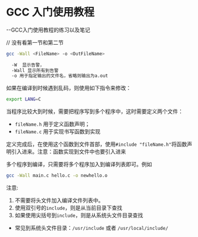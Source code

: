 # GCC 入门使用教程
--GCC入门使用教程的练习以及笔记

// 没有看第一节和第二节

```bash
gcc -Wall <FileName> -o <OutFileName>
 
  -W  显示告警，
  -Wall 显示所有到告警
  -o 用于指定输出的文件名，省略则输出为a.out
```

如果在编译到时候遇到乱码，则使用如下指令来修改：
```bash
export LANG=C
```

当程序比较大到时候，需要把程序写到多个程序中，这时需要定义两个文件：

* `fileName.h` 用于定义函数声明；
* `fileName.c` 用于实现书写函数到实现

定义完成后，在使用这个函数到文件首部，使用`#include "fileName.h"`将函数声明引入进来。注意：函数实现到文件中也要引入进来

多个程序到编译，只需要将多个程序加入到编译列表即可。例如

```bash
gcc -Wall main.c hello.c -o newhello.o
```

注意:

1. 不需要将头文件加入编译文件列表中。
2. 使用双引号的`include`，则是从当前目录下查找
3. 如果使用尖括号到`include`，则是从系统头文件目录查找
  * 常见到系统头文件目录：`/usr/include` 或者 `/usr/local/include/`


